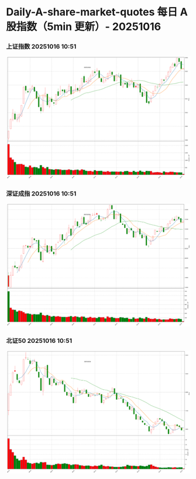 
# Daily-A-share-market-quotes 每日 A 股指数（5min 更新）- 20251016

### 上证指数 20251016 10:51
![](./fig/2025/10/20251016-sh000001.png)

### 深证成指 20251016 10:51
![](./fig/2025/10/20251016-sz399001.png)

### 北证50 20251016 10:51
![](./fig/2025/10/20251016-bj899050.png)
